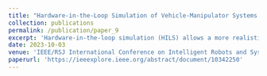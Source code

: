 ```yaml
---
title: "Hardware-in-the-Loop Simulation of Vehicle-Manipulator Systems for Physical Interaction Tasks"
collection: publications
permalink: /publication/paper_9
excerpt: 'Hardware-in-the-loop simulation (HILS) allows a more realistic evaluation of control approaches than what is possible with pure software simulations, but without the actual complexity of the complete system. This is important for some complex systems such as orbital robots, where testing of the system is typically not possible after its launch, and an on-ground replica is used to validate the performance of such a system. In this article, an impedance-matching approach is presented to match the end-effector dynamics of a fixed-base robot manipulator with that of a target vehicle-manipulator system (VMS), while taking into account the redundant nullspace dynamics in a connected real-time simulation framework. This approach ensures that the forces and torques exerted by the system on the environment matches with that of the simulated system. The contact wrenches used in our approach are not obtained from numerical simulations, but rather from real physical interaction, which is one of the main advantages of our approach. The effectiveness of our method is validated by demonstrating various physical interaction tasks with the environment, using a suspended aerial manipulator as the target system.'
date: 2023-10-03
venue: 'IEEE/RSJ International Conference on Intelligent Robots and Systems (IROS)'
paperurl: 'https://ieeexplore.ieee.org/abstract/document/10342250'
---
```

